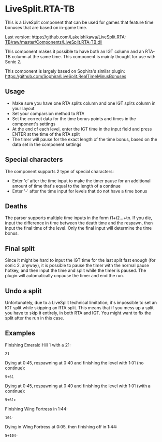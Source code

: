 # LiveSplit.RTA-TB
This is a LiveSplit component that can be used for games that feature time bonuses that are based on in-game time.

Last version: https://github.com/LakeIshikawa/LiveSplit.RTA-TB/raw/master/Components/LiveSplit.RTA-TB.dll

This component makes it possible to have both an IGT column and an RTA-TB column at the same time.
This component is mainly thought for use with Sonic 2.

This component is largely based on Sophira's similar plugin:
https://github.com/Sophira/LiveSplit.RealTimeMinusBonuses


## Usage
- Make sure you have one RTA splits column and one IGT splits column in your layout
- Set your comparsion method to RTA
- Set the correct data for the time bonus points and times in the component's settings
- At the end of each level, enter the IGT time in the input field and press ENTER at the time of the RTA split
- The timer will pause for the exact length of the time bonus, based on the data set in the component settings

## Special characters
The component supports 2 type of special characters:
- Enter 'c' after the time input to make the timer pause for an additional amount of time that's equal to the length of a continue
- Enter '-' after the time input for levels that do not have a time bonus

## Deaths
The parser supports multiple time inputs in the form t1+t2...+tn.
If you die, input the difference in time between the death time and the respawn, then input the final time of the level.
Only the final input will determine the time bonus.

## Final split
Since it might be hard to input the IGT time for the last split fast enough (for sonic 2, anyway), it is possible to 
pause the timer with the normal pause hotkey, and then input the time and split while the timer is paused.
The plugin will automatically unpause the timer and end the run.

## Undo a split
Unfortunately, due to a LiveSplit technical limitation, it's impossible to set an IGT split while skipping an RTA split.
This means that if you mess up a split you have to skip it entirely, in both RTA and IGT. 
You might want to fix the split after the run in this case.

## Examples
Finishing Emerald Hill 1 with a 21:

```21```

Dying at 0:45, respawning at 0:40 and finishing the level with 1:01 (no continue):

```5+61```

Dying at 0:45, respawning at 0:40 and finishing the level with 1:01 (with a continue):

```5+61c```

Finishing Wing Fortress in 1:44:

```104-```

Dying in Wing Fortress at 0:05, then finishing off in 1:44:

```5+104-```
